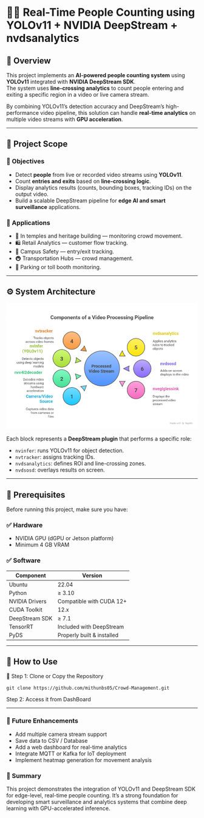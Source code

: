 # 🚶‍♂️ Real-Time People Counting using YOLOv11 + NVIDIA DeepStream + nvdsanalytics

## 📘 Overview
This project implements an **AI-powered people counting system** using **YOLOv11** integrated with **NVIDIA DeepStream SDK**.  
The system uses **line-crossing analytics** to count people entering and exiting a specific region in a video or live camera stream.

By combining YOLOv11’s detection accuracy and DeepStream’s high-performance video pipeline, this solution can handle **real-time analytics** on multiple video streams with **GPU acceleration**.

---

## 🧭 Project Scope

### 🎯 Objectives
- Detect **people** from live or recorded video streams using **YOLOv11**.
- Count **entries and exits** based on **line-crossing logic**.
- Display analytics results (counts, bounding boxes, tracking IDs) on the output video.
- Build a scalable DeepStream pipeline for **edge AI and smart surveillance** applications.

### 🧩 Applications
- 🏢 In temples and heritage building — monitoring crowd movement.
- 🛍️ Retail Analytics — customer flow tracking.
- 🏫 Campus Safety — entry/exit tracking.
- 🚇 Transportation Hubs — crowd management.
- 🚗 Parking or toll booth monitoring.

---

## ⚙️ System Architecture

![Flowchart illustrating the process](assets/DeepStream.png "Deepstream Flowchart")


Each block represents a **DeepStream plugin** that performs a specific role:
- `nvinfer`: runs YOLOv11 for object detection.
- `nvtracker`: assigns tracking IDs.
- `nvdsanalytics`: defines ROI and line-crossing zones.
- `nvdsosd`: overlays results on screen.

---

## 🧰 Prerequisites

Before running this project, make sure you have:

### ✅ Hardware
- NVIDIA GPU (dGPU or Jetson platform)
- Minimum 4 GB VRAM

### ✅ Software
| Component | Version |
|------------|----------|
| Ubuntu | 22.04 |
| Python | ≥ 3.10 |
| NVIDIA Drivers | Compatible with CUDA 12+ |
| CUDA Toolkit | 12.x |
| DeepStream SDK | ≥ 7.1 |
| TensorRT | Included with DeepStream |
| PyDS | Properly built & installed |

---

## 🚀 How to Use
🧩 Step 1: Clone or Copy the Repository
```
git clone https://github.com/mithunbs05/Crowd-Management.git
```

Step 2: Access it from DashBoard

---

### 🧩 Future Enhancements

- Add multiple camera stream support
- Save data to CSV / Database
- Add a web dashboard for real-time analytics
- Integrate MQTT or Kafka for IoT deployment
- Implement heatmap generation for movement analysis

### 🧩 Summary

This project demonstrates the integration of YOLOv11 and DeepStream SDK for edge-level, real-time people counting.
It’s a strong foundation for developing smart surveillance and analytics systems that combine deep learning with GPU-accelerated inference.
